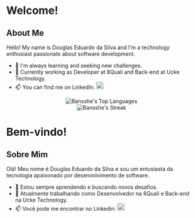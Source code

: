 # Welcome!

## About Me
Hello! My name is Douglas Eduardo da Silva and I'm a technology enthusiast passionate about software development.

- 🌱 I'm always learning and seeking new challenges.
- 💼 Currently working as Developer at 8Quali and Back-end at Ucke Technology.
- 📫 You can find me on LinkedIn: <a href="https://www.linkedin.com/in/bansshe/" target="_blank"><img style="width: 20px;" src="https://cdn-icons-png.flaticon.com/512/179/179330.png" target="_blank"></a>
  
<p align="center">
  <img src="https://github-readme-stats.vercel.app/api/top-langs/?username=Bansshe&theme=dark&show_icons=true&hide_border=true&layout=compact" alt="Bansshe's Top Languages"><br>
  <img src="https://github-readme-streak-stats.herokuapp.com/?user=Bansshe&theme=dark&hide_border=true" alt="Bansshe's Streak">
</p>


# Bem-vindo!

## Sobre Mim
Olá! Meu nome é Douglas Eduardo da Silva e sou um entusiasta da tecnologia apaixonado por desenvolvimento de software.

- 🌱 Estou sempre aprendendo e buscando novos desafios.
- 💼 Atualmente trabalhando como Desenvolvedor na 8Quali e Back-end na Ucke Technology.
- 📫 Você pode me encontrar no Linkedin: <a href="https://www.linkedin.com/in/bansshe/" target="_blank"><img style="width: 20px;" src="https://cdn-icons-png.flaticon.com/512/179/179330.png" target="_blank"></a> 


